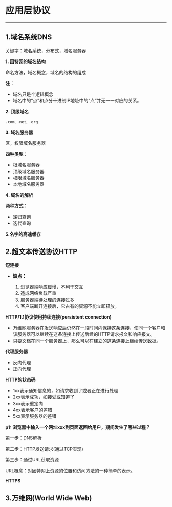 # 应用层协议

---

## 1.域名系统DNS

关键字：域名系统，分布式，域名服务器

**1. 因特网的域名结构**

   命名方法，域名概念，域名的结构的组成

**注：**

- 域名只是个逻辑概念
- 域名中的“点”和点分十进制IP地址中的“点“并无一一对应的关系。

**2. 顶级域名**

   `.com`, `.net`, `.org`

**3. 域名服务器**

   区，权限域名服务器

   **四种类型：**

   - 根域名服务器
   - 顶级域名服务器
   - 权限域名服务器
   - 本地域名服务器

**4. 域名的解析**

**两种方式：**

- 递归查询
- 迭代查询

**5.名字的高速缓存**

## 2.超文本传送协议HTTP

**短连接**

- **缺点：**

  1. 浏览器端响应缓慢，不利于交互
  2. 造成网络负载严重
  3. 服务器端待处理的连接过多
  4. 客户端断开连接后，它占有的资源不能立即释放。

**HTTP/1.1协议使用持续连接(persistent connection)**

- 万维网服务器在发送响应后仍然在一段时间内保持这条连接，使同一个客户和该服务器可以继续在这条连接上传送后续的HTTP请求报文和响应报文。
- 只要文档在同一个服务器上，那么可以在建立的这条连接上继续传送数据。

**代理服务器**

- 反向代理
- 正向代理

**HTTP的状态码**

- 1xx表示通知信息的，如请求收到了或者正在进行处理
- 2xx表示成功，如接受或知道了
- 3xx表示重定向
- 4xx表示客户的差错
- 5xx表示服务器的差错

**p1: 浏览器中输入一个网址xxx到页面返回给用户，期间发生了哪些过程？**

第一步：DNS解析

第二步：HTTP发送请求(通过TCP实现)

第三步：通过URL获取资源

URL概念：对因特网上资源的位置和访问方法的一种简单的表示。

**HTTPS**

## 3.万维网(World Wide Web)